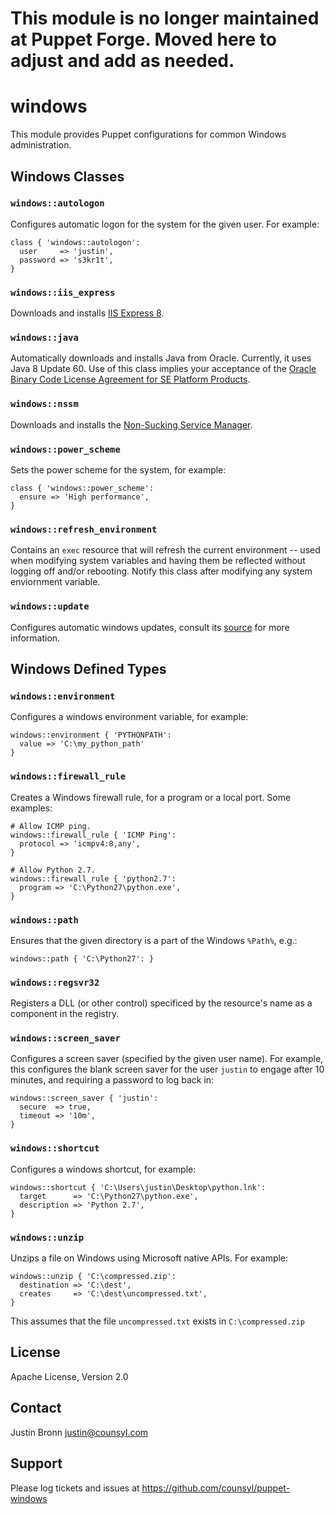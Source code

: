 # This module is no longer maintained at Puppet Forge. Moved here to adjust and add as needed.

windows
=======

This module provides Puppet configurations for common Windows administration.

Windows Classes
---------------

### `windows::autologon`

Configures automatic logon for the system for the given user.  For example:

```puppet
class { 'windows::autologon':
  user     => 'justin',
  password => 's3kr1t',
}
```

### `windows::iis_express`

Downloads and installs [IIS Express 8](http://www.microsoft.com/en-ca/download/details.aspx?id=34679).

### `windows::java`

Automatically downloads and installs Java from Oracle.  Currently, it uses
Java 8 Update 60.  Use of this class implies your acceptance of the
[Oracle Binary Code License Agreement for SE Platform Products](http://www.oracle.com/technetwork/java/javase/terms/license/index.html).

### `windows::nssm`

Downloads and installs the [Non-Sucking Service Manager](http://nssm.cc/).

### `windows::power_scheme`

Sets the power scheme for the system, for example:

```puppet
class { 'windows::power_scheme':
  ensure => 'High performance',
}
```

### `windows::refresh_environment`

Contains an `exec` resource that will refresh the current environment --
used when modifying system variables and having them be reflected
without logging off and/or rebooting.   Notify this class after modifying
any system enviornment variable.

### `windows::update`

Configures automatic windows updates, consult its [source](manifests/update.pp) for
more information.


Windows Defined Types
---------------------

### `windows::environment`

Configures a windows environment variable, for example:

```puppet
windows::environment { 'PYTHONPATH':
  value => 'C:\my_python_path'
}
```

### `windows::firewall_rule`

Creates a Windows firewall rule, for a program or a local port.
Some examples:

```puppet
# Allow ICMP ping.
windows::firewall_rule { 'ICMP Ping':
  protocol => 'icmpv4:8,any',
}

# Allow Python 2.7.
windows::firewall_rule { 'python2.7':
  program => 'C:\Python27\python.exe',
}
```

### `windows::path`

Ensures that the given directory is a part of the Windows `%Path%`, e.g.:

```puppet
windows::path { 'C:\Python27': }
```

### `windows::regsvr32`

Registers a DLL (or other control) specificed by the resource's name as
a component in the registry.

### `windows::screen_saver`

Configures a screen saver (specified by the given user name).  For example,
this configures the blank screen saver for the user `justin` to engage after
10 minutes, and requiring a password to log back in:

```puppet
windows::screen_saver { 'justin':
  secure  => true,
  timeout => '10m',
}
```

### `windows::shortcut`

Configures a windows shortcut, for example:

```puppet
windows::shortcut { 'C:\Users\justin\Desktop\python.lnk':
  target      => 'C:\Python27\python.exe',
  description => 'Python 2.7',
}
```

### `windows::unzip`

Unzips a file on Windows using Microsoft native APIs.  For example:

```puppet
windows::unzip { 'C:\compressed.zip':
  destination => 'C:\dest',
  creates     => 'C:\dest\uncompressed.txt',
}
```

This assumes that the file `uncompressed.txt` exists in `C:\compressed.zip`

License
-------

Apache License, Version 2.0

Contact
-------

Justin Bronn <justin@counsyl.com>

Support
-------

Please log tickets and issues at https://github.com/counsyl/puppet-windows
